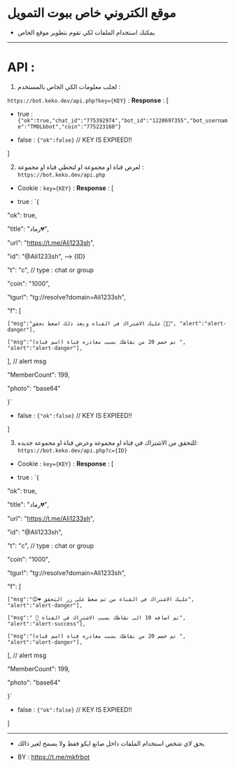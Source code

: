 # موقع الكتروني خاص ببوت التمويل

- يمكنك استخدام الملفات لكي تقوم بتطوير موقع الخاص 

--------------------------------------------

# API : 

1. لجلب معلومات الكي الخاص بالمستخدم : 

`https://bot.keko.dev/api.php?key={KEY}` : **Response** : [

 - true : `{"ok":true,"chat_id":"775392974","bot_id":"1220697355","bot_username":"TMOLbbot","coin":"775223160"}`

- false : `{"ok":false}` // KEY IS EXPIEED!!

 ]

2. لعرض قناة او مجموعة او لتخطي قناة او مجموعة : `https://bot.keko.dev/api.php`

- Cookie : `key={KEY}` : **Response** : [

 - true : `{

  "ok": true,

  "title": "رماد💔",

  "url": "https://t.me/Ali1233sh",

  "id": "@Ali1233sh", --> {ID}

  "t": "c", // type : chat or group

  "coin": "1000",

  "tgurl": "tg://resolve?domain=Ali1233sh",

  "f": [

    ["msg":"عليك الاشتراك في القناه وبعد ذلك اضغط تحقق 🖤🥀", "alert":"alert-danger"],

    ["msg":"تم خصم 20 من نقاطك بسبب مغادره قناة (اسم قناة) ", "alert":"alert-danger"],

  ], // alert msg

  "MemberCount": 199,

  "photo": "base64"

}`

- false : `{"ok":false}` // KEY IS EXPIEED!!

]

3. للتحقق من الاشتراك في قناة او مجموعة وعرض قناة او مجموعة جديده: `https://bot.keko.dev/api.php?c={ID}`

- Cookie : `key={KEY}` : **Response** : [

 - true : `{

  "ok": true,

  "title": "رماد💔",

  "url": "https://t.me/Ali1233sh",

  "id": "@Ali1233sh",

  "t": "c", // type : chat or group

  "coin": "1000",

  "tgurl": "tg://resolve?domain=Ali1233sh",

  "f": [

    ["msg":"😊❤️ عليك الاشتراك في القناة من ثم ضغط على زر التحقق", "alert":"alert-danger"],

    ["msg":" 🥳 تم اضافه 10 الى نقاطك بسبب الاشتراك في القناة", "alert":"alert-success"],

    ["msg":"تم خصم 20 من نقاطك بسبب مغادره قناة (اسم قناة) ", "alert":"alert-danger"],

  ], // alert msg

  "MemberCount": 199,

  "photo": "base64"

}`

- false : `{"ok":false}` // KEY IS EXPIEED!!

 ]

--------------------------------------------

- يحق لاي شخص استخدام الملفات داخل صانع ايكو فقط ولا يسمح لغير ذالك 

- BY : https://t.me/mkfrbot







